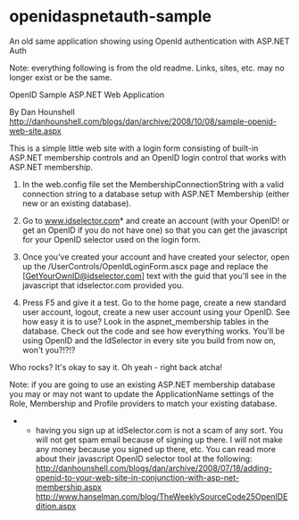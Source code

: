 # openidaspnetauth-sample
An old same application showing using OpenId authentication with ASP.NET Auth

Note: everything following is from the old readme. Links, sites, etc. may no longer exist or be the same. 

OpenID Sample ASP.NET Web Application

By Dan Hounshell
http://danhounshell.com/blogs/dan/archive/2008/10/08/sample-openid-web-site.aspx


This is a simple little web site with a login form consisting of built-in ASP.NET membership controls and an OpenID login control that works with ASP.NET membership.


1. In the web.config file set the MembershipConnectionString with a valid connection string to a database setup with ASP.NET Membership (either new or an existing database). 

2. Go to www.idselector.com* and create an account (with your OpenID! or get an OpenID if you do not have one) so that you can get the javascript for your OpenID selector used on the login form. 

3. Once you've created your account and have created your selector, open up the /UserControls/OpenIdLoginForm.ascx page and replace the [GetYourOwnID@idselector.com] text with the guid that you'll see in the javascript that idselector.com provided you.

3. Press F5 and give it a test. Go to the home page, create a new standard user account, logout, create a new user account using your OpenID. See how easy it is to use? Look in the aspnet_membership tables in the database. Check out the code and see how everything works. You'll be using OpenID and the IdSelector in every site you build from now on, won't you?!?!?

Who rocks? It's okay to say it. Oh yeah - right back atcha! 





Note: if you are going to use an existing ASP.NET membership database you may or may not want to update the ApplicationName settings of the Role, Membership and Profile providers to match your existing database.


* - having you sign up at idSelector.com is not a scam of any sort. You will not get spam email because of signing up there. I will not make any money because you signed up there, etc. You can read more about their javascript OpenID selector tool at the following:
http://danhounshell.com/blogs/dan/archive/2008/07/18/adding-openid-to-your-web-site-in-conjunction-with-asp-net-membership.aspx
http://www.hanselman.com/blog/TheWeeklySourceCode25OpenIDEdition.aspx
